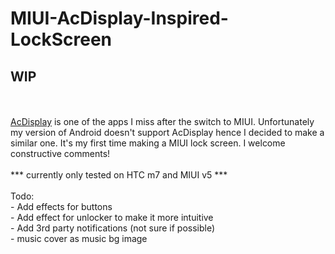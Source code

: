 MIUI-AcDisplay-Inspired-LockScreen
==================================
<h2>WIP</h2>
<br><br>
<a href="https://play.google.com/store/apps/details?id=com.achep.acdisplay">AcDisplay</a> is one of the apps I miss
after the switch to MIUI. Unfortunately my version of Android doesn't support AcDisplay hence I decided to make a similar one. 
It's my first time making a MIUI lock screen. I welcome constructive comments! 
<br><br>
*** currently only tested on HTC m7 and MIUI v5 ***
<br><br>
Todo: <br>
- Add effects for buttons <br>
- Add effect for unlocker to make it more intuitive <br>
- Add 3rd party notifications (not sure if possible) <br>
- music cover as music bg image<br>
